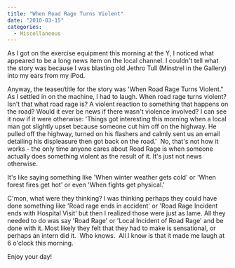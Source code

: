 ```yaml
---
title: "When Road Rage Turns Violent"
date: "2010-03-15"
categories: 
  - Miscellaneous
---
```


As I got on the exercise equipment this morning at the Y, I noticed what appeared to be a long news item on the local channel. I couldn't tell what the story was because I was blasting old Jethro Tull (Minstrel in the Gallery) into my ears from my iPod.

Anyway, the teaser/title for the story was 'When Road Rage Turns Violent." As I settled in on the machine, I had to laugh. When road rage turns violent? Isn't that what road rage is? A violent reaction to something that happens on the road? Would it ever be news if there wasn't violence involved? I can see it now if it were otherwise: 'Things got interesting this morning when a local man got slightly upset because someone cut him off on the highway. He pulled off the highway, turned on his flashers and calmly sent us an email detailing his displeasure then got back on the road.'  No, that's not how it works - the only time anyone cares about Road Rage is when someone actually does something violent as the result of it. It's just not news otherwise.

It's like saying something like 'When winter weather gets cold' or 'When forest fires get hot' or even 'When fights get physical.'

C'mon, what were they thinking? I was thinking perhaps they could have done something like 'Road rage ends in accident' or 'Road Rage Incident ends with Hospital Visit' but then I realized those were just as lame. All they needed to do was say 'Road Rage' or 'Local Incident of Road Rage' and be done with it. Most likely they felt that they had to make is sensational, or perhaps an intern did it.  Who knows.  All I know is that it made me laugh at 6 o'clock this morning.

Enjoy your day!
